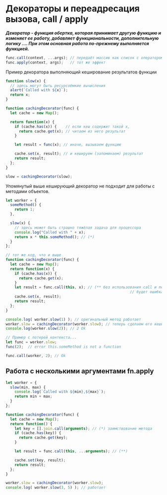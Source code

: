 # Декораторы и переадресация вызова, call / apply

***Декоратор - функция обертка, которая принимает другую функцию и изменяет ее работу, добавляет функциональности, дополнительную логику ….
При этом основная работа по-прежнему выполняется функцией.***

```jsx
func.call(context, ...args); // передаёт массив как список с оператором расширения
func.apply(context, args);   // тот же эффект
```

Пример декоратора выполняющий кеширование результатов функции

```jsx
function slow(x) {
  // здесь могут быть ресурсоёмкие вычисления
  alert(`Called with ${x}`);
  return x;
}

function cachingDecorator(func) {
  let cache = new Map();

  return function(x) {
    if (cache.has(x)) {    // если кеш содержит такой x,
      return cache.get(x); // читаем из него результат
    }

    let result = func(x); // иначе, вызываем функцию

    cache.set(x, result); // и кешируем (запоминаем) результат
    return result;
  };
}

slow = cachingDecorator(slow);
```

Упомянутый выше кеширующий декоратор не подходит для работы с методами объектов.

```jsx
let worker = {
  someMethod() {
    return 1;
  },

  slow(x) {
    // здесь может быть страшно тяжёлая задача для процессора
    console.log("Called with " + x);
    return x * this.someMethod(); // (*)
  }
};

// тот же код, что и выше
function cachingDecorator(func) {
  let cache = new Map();
  return function(x) {
    if (cache.has(x)) {
      return cache.get(x);
    }
    let result = func.call(this, x); // (** без использования call и передачи this
														// будет ошибка - this.someMethod() is not a function)
    cache.set(x, result);
    return result;
  };
}

console.log( worker.slow(1) ); // оригинальный метод работает
worker.slow = cachingDecorator(worker.slow); // теперь сделаем его кеширующим
console.log(worker.slow(2)); // 2 Ok

// Пример с потерей контекста...
let func = worker.slow;
func(2);  // error this.someMethod is not a function

func.call(worker, 2); // Ok
```

## Работа с несколькими аргументами  fn.apply

```jsx
let worker = {
  slow(min, max) {
    console.log(`Called with ${min},${max}`);
    return min + max;
  }
};

function cachingDecorator(func) {
  let cache = new Map();
  return function() {
    let key = [].join.call(arguments); // (*) заимствование метода
    if (cache.has(key)) {
      return cache.get(key);
    }

    let result = func.call(this, ...arguments); // (**)

    cache.set(key, result);
    return result;
  };
}

worker.slow = cachingDecorator(worker.slow);
console.log( worker.slow(3, 5) ); // работает
```
